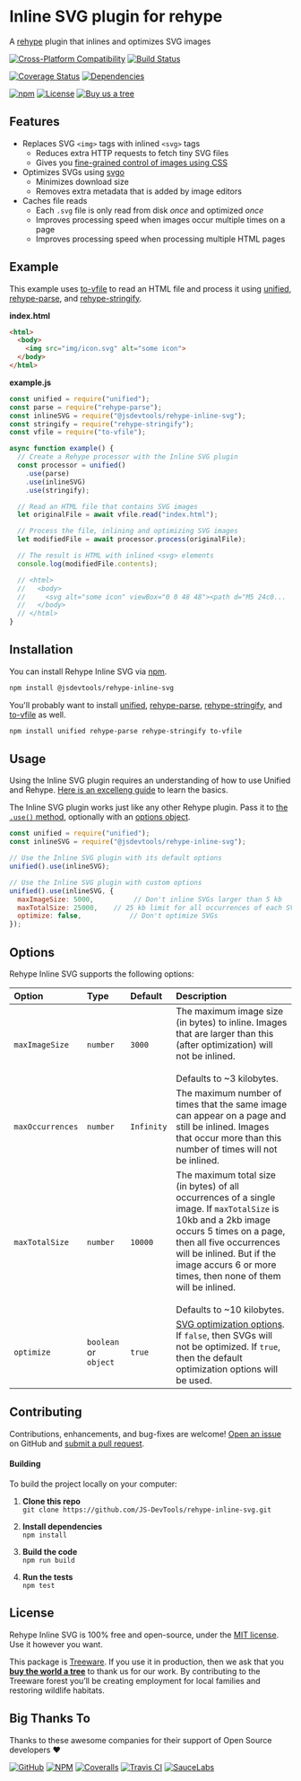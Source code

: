 # Inline SVG plugin for rehype
A [rehype](https://github.com/rehypejs/rehype) plugin that inlines and optimizes SVG images

[![Cross-Platform Compatibility](https://jstools.dev/img/badges/os-badges.svg)](https://github.com/JS-DevTools/rehype-inline-svg/actions)
[![Build Status](https://github.com/JS-DevTools/rehype-inline-svg/workflows/CI-CD/badge.svg)](https://github.com/JS-DevTools/rehype-inline-svg/actions)

[![Coverage Status](https://coveralls.io/repos/github/JS-DevTools/rehype-inline-svg/badge.svg?branch=master)](https://coveralls.io/github/JS-DevTools/rehype-inline-svg)
[![Dependencies](https://david-dm.org/JS-DevTools/rehype-inline-svg.svg)](https://david-dm.org/JS-DevTools/rehype-inline-svg)

[![npm](https://img.shields.io/npm/v/@jsdevtools/rehype-inline-svg.svg)](https://www.npmjs.com/package/@jsdevtools/rehype-inline-svg)
[![License](https://img.shields.io/npm/l/@jsdevtools/rehype-inline-svg.svg)](LICENSE)
[![Buy us a tree](https://img.shields.io/badge/Treeware-%F0%9F%8C%B3-lightgreen)](https://plant.treeware.earth/JS-DevTools/rehype-inline-svg)



Features
--------------------------
- Replaces SVG `<img>` tags with inlined `<svg>` tags
  - Reduces extra HTTP requests to fetch tiny SVG files
  - Gives you [fine-grained control of images using CSS](https://css-tricks.com/using-svg/#article-header-id-7)
- Optimizes SVGs using [svgo](https://github.com/svg/svgo#readme)
  - Minimizes download size
  - Removes extra metadata that is added by image editors
- Caches file reads
  - Each `.svg` file is only read from disk _once_ and optimized _once_
  - Improves processing speed when images occur multiple times on a page
  - Improves processing speed when processing multiple HTML pages



Example
--------------------------
This example uses [to-vfile](https://github.com/vfile/to-vfile) to read an HTML file and process it using [unified](https://unifiedjs.com/), [rehype-parse](https://github.com/rehypejs/rehype/tree/master/packages/rehype-parse), and [rehype-stringify](https://github.com/rehypejs/rehype/tree/master/packages/rehype-stringify).

**index.html**

```html
<html>
  <body>
    <img src="img/icon.svg" alt="some icon">
  </body>
</html>
```

**example.js**

```javascript
const unified = require("unified");
const parse = require("rehype-parse");
const inlineSVG = require("@jsdevtools/rehype-inline-svg");
const stringify = require("rehype-stringify");
const vfile = require("to-vfile");

async function example() {
  // Create a Rehype processor with the Inline SVG plugin
  const processor = unified()
    .use(parse)
    .use(inlineSVG)
    .use(stringify);

  // Read an HTML file that contains SVG images
  let originalFile = await vfile.read("index.html");

  // Process the file, inlining and optimizing SVG images
  let modifiedFile = await processor.process(originalFile);

  // The result is HTML with inlined <svg> elements
  console.log(modifiedFile.contents);

  // <html>
  //   <body>
  //     <svg alt="some icon" viewBox="0 0 48 48"><path d="M5 24c0...
  //   </body>
  // </html>
}
```



Installation
--------------------------
You can install Rehype Inline SVG via [npm](https://docs.npmjs.com/about-npm/).

```bash
npm install @jsdevtools/rehype-inline-svg
```

You'll probably want to install [unified](https://unifiedjs.com/), [rehype-parse](https://github.com/rehypejs/rehype/tree/master/packages/rehype-parse), [rehype-stringify](https://github.com/rehypejs/rehype/tree/master/packages/rehype-stringify), and [to-vfile](https://github.com/vfile/to-vfile) as well.

```bash
npm install unified rehype-parse rehype-stringify to-vfile
```



Usage
--------------------------
Using the Inline SVG plugin requires an understanding of how to use Unified and Rehype. [Here is an excelleng guide](https://unifiedjs.com/using-unified.html) to learn the basics.

The Inline SVG plugin works just like any other Rehype plugin. Pass it to [the `.use()` method](https://github.com/unifiedjs/unified#processoruseplugin-options), optionally with an [options object](#options).

```javascript
const unified = require("unified");
const inlineSVG = require("@jsdevtools/rehype-inline-svg");

// Use the Inline SVG plugin with its default options
unified().use(inlineSVG);

// Use the Inline SVG plugin with custom options
unified().use(inlineSVG, {
  maxImageSize: 5000,          // Don't inline SVGs larger than 5 kb
  maxTotalSize: 25000,    // 25 kb limit for all occurrences of each SVG
  optimize: false,            // Don't optimize SVGs
});
```



Options
--------------------------
Rehype Inline SVG supports the following options:

|Option            |Type                 |Default     |Description
|:-----------------|:--------------------|:-----------|:-----------------------------------------
|`maxImageSize`    |`number`             |`3000`      |The maximum image size (in bytes) to inline. Images that are larger than this (after optimization) will not be inlined.<br><br>Defaults to ~3 kilobytes.
|`maxOccurrences`  |`number`             |`Infinity`  |The maximum number of times that the same image can appear on a page and still be inlined. Images that occur more than this number of times will not be inlined.
|`maxTotalSize`    |`number`             |`10000`     |The maximum total size (in bytes) of all occurrences of a single image. If `maxTotalSize` is 10kb and a 2kb image occurs 5 times on a page, then all five occurrences will be inlined. But if the image accurs 6 or more times, then none of them will be inlined.<br><br>Defaults to ~10 kilobytes.
|`optimize`        |`boolean` or `object`|`true`      |[SVG optimization options](https://github.com/svg/svgo). If `false`, then SVGs will not be optimized. If `true`, then the default optimization options will be used.



Contributing
--------------------------
Contributions, enhancements, and bug-fixes are welcome!  [Open an issue](https://github.com/JS-DevTools/rehype-inline-svg/issues) on GitHub and [submit a pull request](https://github.com/JS-DevTools/rehype-inline-svg/pulls).

#### Building
To build the project locally on your computer:

1. __Clone this repo__<br>
`git clone https://github.com/JS-DevTools/rehype-inline-svg.git`

2. __Install dependencies__<br>
`npm install`

3. __Build the code__<br>
`npm run build`

4. __Run the tests__<br>
`npm test`



License
--------------------------
Rehype Inline SVG is 100% free and open-source, under the [MIT license](LICENSE). Use it however you want.

This package is [Treeware](http://treeware.earth). If you use it in production, then we ask that you [**buy the world a tree**](https://plant.treeware.earth/JS-DevTools/rehype-inline-svg) to thank us for our work. By contributing to the Treeware forest you’ll be creating employment for local families and restoring wildlife habitats.



Big Thanks To
--------------------------
Thanks to these awesome companies for their support of Open Source developers ❤

[![GitHub](https://jstools.dev/img/badges/github.svg)](https://github.com/open-source)
[![NPM](https://jstools.dev/img/badges/npm.svg)](https://www.npmjs.com/)
[![Coveralls](https://jstools.dev/img/badges/coveralls.svg)](https://coveralls.io)
[![Travis CI](https://jstools.dev/img/badges/travis-ci.svg)](https://travis-ci.com)
[![SauceLabs](https://jstools.dev/img/badges/sauce-labs.svg)](https://saucelabs.com)
